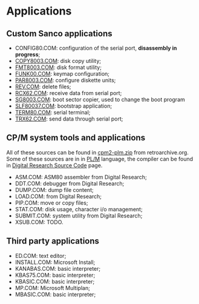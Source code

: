 
# Applications

## Custom Sanco applications

- CONFIG80.COM: configuration of the serial port, **disassembly in progress**;
- [COPY8003.COM](COPY8003.COM.asm): disk copy utility;
- [FMT8003.COM](https://github.com/BayoDev/Sanco_8000/blob/main/CP-M/DISASSEMBLY/FMT8003_disassembly.z80): disk format utility;
- [FUNK00.COM](FUNK00.COM.asm): keymap configuration;
- [PAR8003.COM](PAR8003.COM.asm): configure diskette units;
- [REV.COM](REV.COM): delete files;
- [RCX62.COM](https://github.com/BayoDev/Sanco_8000/blob/main/CP-M/DISASSEMBLY/RCX62_disassembly.z80): receive data from serial port;
- [SG8003.COM](SG8003.COM.asm): boot sector copier, used to change the boot program
- [SLF80037.COM](SLF80037.COM.asm): bootstrap application;
- [TERM80.COM](https://github.com/BayoDev/Sanco_8000/blob/main/CP-M/DISASSEMBLY/TERM80_disassembly.z80): serial terminal;
- [TRX62.COM](TRX62.COM): send data through serial port;

## CP/M system tools and applications

All of these sources can be found in [cpm2-plm.zip](http://www.retroarchive.org/cpm/archive/unofficial/download/cpm2-plm.zip) from retroarchive.org.
Some of these sources are in in [PL/M](https://it.wikipedia.org/wiki/PL/M) language, the compiler can be found in [Digital Research Source Code](http://www.retroarchive.org/cpm/archive/unofficial/source.html) page.

- ASM.COM: ASM80 assembler from Digital Research;
- DDT.COM: debugger from Digital Research;
- DUMP.COM: dump file content;
- LOAD.COM: from Digital Research;
- PIP.COM: move or copy files;
- STAT.COM: disk usage, character i/o management;
- SUBMIT.COM: system utility from Digital Research;
- XSUB.COM: TODO.

## Third party applications

- ED.COM: text editor;
- INSTALL.COM: Microsoft Install;
- KANABAS.COM: basic interpreter;
- KBAS75.COM: basic interpreter;
- KBASIC.COM: basic interpreter;
- MP.COM: Microsoft Multiplan;
- MBASIC.COM: basic interpreter;
